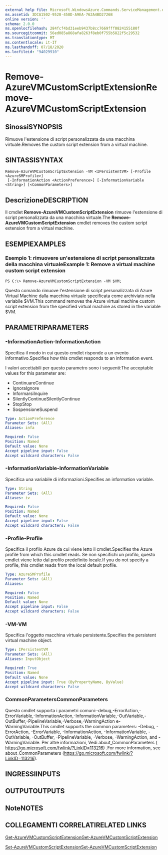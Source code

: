 ```yaml
---
external help file: Microsoft.WindowsAzure.Commands.ServiceManagement.dll-Help.xml
ms.assetid: 3DCA1502-9528-458D-A9EA-762A4BD2726B
online version: ''
schema: 2.0.0
ms.openlocfilehash: 284fcf4bd31eeb9437b8cc7669fff0824155180f
ms.sourcegitcommit: 56ed085a868afa8263f8eb0f755b5822f5c29532
ms.translationtype: MT
ms.contentlocale: it-IT
ms.lasthandoff: 07/18/2020
ms.locfileid: "94029910"
---
```

# <span data-ttu-id="88902-101">Remove-AzureVMCustomScriptExtension</span><span class="sxs-lookup"><span data-stu-id="88902-101">Remove-AzureVMCustomScriptExtension</span></span>

## <span data-ttu-id="88902-102">Sinossi</span><span class="sxs-lookup"><span data-stu-id="88902-102">SYNOPSIS</span></span>
<span data-ttu-id="88902-103">Rimuove l'estensione di script personalizzata da una macchina virtuale.</span><span class="sxs-lookup"><span data-stu-id="88902-103">Removes the custom script extension from a virtual machine.</span></span>

## <span data-ttu-id="88902-104">SINTASSI</span><span class="sxs-lookup"><span data-stu-id="88902-104">SYNTAX</span></span>

```
Remove-AzureVMCustomScriptExtension -VM <IPersistentVM> [-Profile <AzureSMProfile>]
 [-InformationAction <ActionPreference>] [-InformationVariable <String>] [<CommonParameters>]
```

## <span data-ttu-id="88902-105">Descrizione</span><span class="sxs-lookup"><span data-stu-id="88902-105">DESCRIPTION</span></span>
<span data-ttu-id="88902-106">Il cmdlet **Remove-AzureVMCustomScriptExtension** rimuove l'estensione di script personalizzata da una macchina virtuale.</span><span class="sxs-lookup"><span data-stu-id="88902-106">The **Remove-AzureVMCustomScriptExtension** cmdlet removes the custom script extension from a virtual machine.</span></span>

## <span data-ttu-id="88902-107">ESEMPI</span><span class="sxs-lookup"><span data-stu-id="88902-107">EXAMPLES</span></span>

### <span data-ttu-id="88902-108">Esempio 1: rimuovere un'estensione di script personalizzata della macchina virtuale</span><span class="sxs-lookup"><span data-stu-id="88902-108">Example 1: Remove a virtual machine custom script extension</span></span>
```
PS C:\> Remove-AzureVMCustomScriptExtension -VM $VM;
```

<span data-ttu-id="88902-109">Questo comando rimuove l'estensione di script personalizzata di Azure Virtual Machine dalla macchina virtuale specificata come archiviato nella variabile $VM.</span><span class="sxs-lookup"><span data-stu-id="88902-109">This command removes the Azure virtual machine custom script extension from the specified virtual machine as stored in the variable $VM.</span></span>

## <span data-ttu-id="88902-110">PARAMETRI</span><span class="sxs-lookup"><span data-stu-id="88902-110">PARAMETERS</span></span>

### <span data-ttu-id="88902-111">-InformationAction</span><span class="sxs-lookup"><span data-stu-id="88902-111">-InformationAction</span></span>
<span data-ttu-id="88902-112">Specifica il modo in cui questo cmdlet risponde a un evento informativo.</span><span class="sxs-lookup"><span data-stu-id="88902-112">Specifies how this cmdlet responds to an information event.</span></span>

<span data-ttu-id="88902-113">I valori accettabili per questo parametro sono i seguenti:</span><span class="sxs-lookup"><span data-stu-id="88902-113">The acceptable values for this parameter are:</span></span>

- <span data-ttu-id="88902-114">Continuare</span><span class="sxs-lookup"><span data-stu-id="88902-114">Continue</span></span>
- <span data-ttu-id="88902-115">Ignora</span><span class="sxs-lookup"><span data-stu-id="88902-115">Ignore</span></span>
- <span data-ttu-id="88902-116">Informarsi</span><span class="sxs-lookup"><span data-stu-id="88902-116">Inquire</span></span>
- <span data-ttu-id="88902-117">SilentlyContinue</span><span class="sxs-lookup"><span data-stu-id="88902-117">SilentlyContinue</span></span>
- <span data-ttu-id="88902-118">Stop</span><span class="sxs-lookup"><span data-stu-id="88902-118">Stop</span></span>
- <span data-ttu-id="88902-119">Sospensione</span><span class="sxs-lookup"><span data-stu-id="88902-119">Suspend</span></span>

```yaml
Type: ActionPreference
Parameter Sets: (All)
Aliases: infa

Required: False
Position: Named
Default value: None
Accept pipeline input: False
Accept wildcard characters: False
```

### <span data-ttu-id="88902-120">-InformationVariable</span><span class="sxs-lookup"><span data-stu-id="88902-120">-InformationVariable</span></span>
<span data-ttu-id="88902-121">Specifica una variabile di informazioni.</span><span class="sxs-lookup"><span data-stu-id="88902-121">Specifies an information variable.</span></span>

```yaml
Type: String
Parameter Sets: (All)
Aliases: iv

Required: False
Position: Named
Default value: None
Accept pipeline input: False
Accept wildcard characters: False
```

### <span data-ttu-id="88902-122">-Profile</span><span class="sxs-lookup"><span data-stu-id="88902-122">-Profile</span></span>
<span data-ttu-id="88902-123">Specifica il profilo Azure da cui viene letto il cmdlet.</span><span class="sxs-lookup"><span data-stu-id="88902-123">Specifies the Azure profile from which this cmdlet reads.</span></span>
<span data-ttu-id="88902-124">Se non specifichi un profilo, questo cmdlet viene letto dal profilo predefinito locale.</span><span class="sxs-lookup"><span data-stu-id="88902-124">If you do not specify a profile, this cmdlet reads from the local default profile.</span></span>

```yaml
Type: AzureSMProfile
Parameter Sets: (All)
Aliases: 

Required: False
Position: Named
Default value: None
Accept pipeline input: False
Accept wildcard characters: False
```

### <span data-ttu-id="88902-125">-VM</span><span class="sxs-lookup"><span data-stu-id="88902-125">-VM</span></span>
<span data-ttu-id="88902-126">Specifica l'oggetto macchina virtuale persistente.</span><span class="sxs-lookup"><span data-stu-id="88902-126">Specifies the persistent virtual machine object.</span></span>

```yaml
Type: IPersistentVM
Parameter Sets: (All)
Aliases: InputObject

Required: True
Position: Named
Default value: None
Accept pipeline input: True (ByPropertyName, ByValue)
Accept wildcard characters: False
```

### <span data-ttu-id="88902-127">CommonParameters</span><span class="sxs-lookup"><span data-stu-id="88902-127">CommonParameters</span></span>
<span data-ttu-id="88902-128">Questo cmdlet supporta i parametri comuni:-debug,-ErrorAction,-ErrorVariable,-InformationAction,-InformationVariable,-OutVariable,-OutBuffer,-PipelineVariable,-Verbose,-WarningAction e-WarningVariable.</span><span class="sxs-lookup"><span data-stu-id="88902-128">This cmdlet supports the common parameters: -Debug, -ErrorAction, -ErrorVariable, -InformationAction, -InformationVariable, -OutVariable, -OutBuffer, -PipelineVariable, -Verbose, -WarningAction, and -WarningVariable.</span></span> <span data-ttu-id="88902-129">Per altre informazioni, Vedi about_CommonParameters ( https://go.microsoft.com/fwlink/?LinkID=113216) .</span><span class="sxs-lookup"><span data-stu-id="88902-129">For more information, see about_CommonParameters (https://go.microsoft.com/fwlink/?LinkID=113216).</span></span>

## <span data-ttu-id="88902-130">INGRESSI</span><span class="sxs-lookup"><span data-stu-id="88902-130">INPUTS</span></span>

## <span data-ttu-id="88902-131">OUTPUT</span><span class="sxs-lookup"><span data-stu-id="88902-131">OUTPUTS</span></span>

## <span data-ttu-id="88902-132">Note</span><span class="sxs-lookup"><span data-stu-id="88902-132">NOTES</span></span>

## <span data-ttu-id="88902-133">COLLEGAMENTI CORRELATI</span><span class="sxs-lookup"><span data-stu-id="88902-133">RELATED LINKS</span></span>

[<span data-ttu-id="88902-134">Get-AzureVMCustomScriptExtension</span><span class="sxs-lookup"><span data-stu-id="88902-134">Get-AzureVMCustomScriptExtension</span></span>](./Get-AzureVMCustomScriptExtension.md)

[<span data-ttu-id="88902-135">Set-AzureVMCustomScriptExtension</span><span class="sxs-lookup"><span data-stu-id="88902-135">Set-AzureVMCustomScriptExtension</span></span>](./Set-AzureVMCustomScriptExtension.md)


